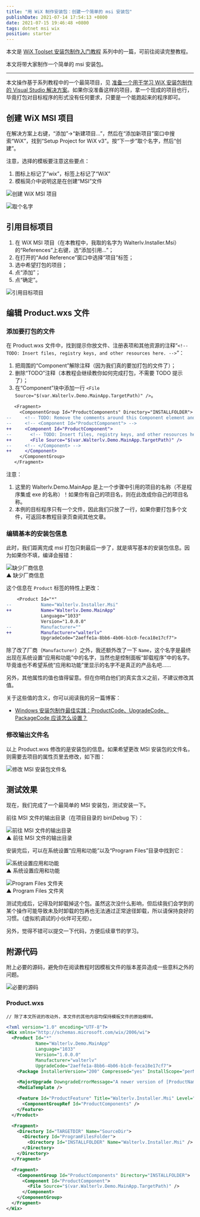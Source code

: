 ```yaml
---
title: "用 WiX 制作安装包：创建一个简单的 msi 安装包"
publishDate: 2021-07-14 17:54:13 +0800
date: 2021-07-15 19:46:48 +0800
tags: dotnet msi wix
position: starter
---
```


本文是 [WiX Toolset 安装包制作入门教程](/post/getting-started-with-wix-toolset) 系列中的一篇，可前往阅读完整教程。

本文将带大家制作一个简单的 msi 安装包。

---

本文操作基于系列教程中的一个最简项目，见 [准备一个用于学习 WiX 安装包制作的 Visual Studio 解决方案](/post/getting-started-with-wix-toolset-create-a-new-learning-vs-solution.md)。如果你没准备这样的项目，拿一个现成的项目也行，毕竟打包对目标程序的形式没有任何要求，只要是一个能跑起来的程序即可。

<div id="toc"></div>

## 创建 WiX MSI 项目

在解决方案上右键，“添加”->“新建项目...”，然后在“添加新项目”窗口中搜索“WiX”，找到“Setup Project for WiX v3”。按“下一步”取个名字，然后“创建”。

注意，选择的模板要注意这些要点：

1. 图标上标记了“wix”，标签上标记了“WiX”
2. 模板简介中说明这是在创建“MSI”文件

![创建 WiX MSI 项目](/static/posts/2021-07-14-15-28-01.png)

![取个名字](/static/posts/2021-07-14-15-34-44.png)

## 引用目标项目

1. 在 WiX MSI 项目（在本教程中，我取的名字为 Walterlv.Installer.Msi）的“References”上右键，选“添加引用...”；
2. 在打开的“Add Reference”窗口中选择“项目”标签；
3. 选中希望打包的项目；
4. 点“添加”；
5. 点“确定”。

![引用目标项目](/static/posts/2021-07-14-15-41-41.png)

## 编辑 Product.wxs 文件

### 添加要打包的文件

在 Product.wxs 文件中，找到提示你放文件、注册表项和其他资源的注释“`<!-- TODO: Insert files, registry keys, and other resources here. -->`”：

1. 把周围的“Component”解除注释（因为我们真的要加打包的文件了）；
2. 删除“TODO”注释（本教程会继续教你如何完成打包，不需要 TODO 提示了）；
3. 在“Component”块中添加一行 `<File Source="$(var.Walterlv.Demo.MainApp.TargetPath)" />`。

```diff
   <Fragment>
     <ComponentGroup Id="ProductComponents" Directory="INSTALLFOLDER">
--     <!-- TODO: Remove the comments around this Component element and the ComponentRef below in order to add resources to this installer. -->
--     <!-- <Component Id="ProductComponent"> -->
++     <Component Id="ProductComponent">
--       <!-- TODO: Insert files, registry keys, and other resources here. -->
++       <File Source="$(var.Walterlv.Demo.MainApp.TargetPath)" />
--     <!-- </Component> -->
++     </Component>
     </ComponentGroup>
   </Fragment>
```

注意：

1. 这里的 Walterlv.Demo.MainApp 是上一个步骤中引用的项目的名称（不是程序集或 exe 的名称）！如果你有自己的项目名，则在此改成你自己的项目名称。
2. 本例的目标程序只有一个文件，因此我们只放了一行，如果你要打包多个文件，可返回本教程目录页查阅其他文章。

### 编辑基本的安装包信息

此时，我们距离完成 msi 打包只剩最后一步了，就是填写基本的安装包信息。因为如果你不填，编译会报错：

![缺少厂商信息](/static/posts/2021-07-14-16-05-32.png)  
▲ 缺少厂商信息

这个信息在 `Product` 标签的特性上更改：

```diff
    <Product Id="*"
--           Name="Walterlv.Installer.Msi"
++           Name="Walterlv.Demo.MainApp"
             Language="1033"
             Version="1.0.0.0"
--           Manufacturer=""
++           Manufacturer="walterlv"
             UpgradeCode="2aeffe1a-8bb6-4b06-b1c0-feca18e17cf7">
```

除了改了厂商（`Manufacturer`）之外，我还额外改了一下 `Name`，这个名字是最终出现在系统设置“应用和功能”中的名字，当然也是控制面板“卸载程序”中的名字。毕竟谁也不希望系统“应用和功能”里显示的名字不是真正的产品名吧……

另外，其他属性的值也值得留意。但在你明白他们的真实含义之前，不建议修改其值。

关于这些值的含义，你可以阅读我的另一篇博客：

- [Windows 安装包制作最佳实践：ProductCode、UpgradeCode、PackageCode 应该怎么设置？](/post/windows-installer-using-wix-best-practice-product-id-and-upgrade-code)

### 修改输出文件名

以上 Product.wxs 修改的是安装包的信息。如果希望更改 MSI 安装包的文件名，则需要去项目的属性页里去修改，如下图：

![修改 MSI 安装包文件名](/static/posts/2021-07-14-16-21-35.png)

## 测试效果

现在，我们完成了一个最简单的 MSI 安装包，测试安装一下。

前往 MSI 文件的输出目录（在项目目录的 bin\Debug 下）：

![前往 MSI 文件的输出目录](/static/posts/2021-07-14-16-24-31.png)  
▲ 前往 MSI 文件的输出目录

安装完后，可以在系统设置“应用和功能”以及“Program Files”目录中找到它：

![系统设置应用和功能](/static/posts/2021-07-14-16-24-10.png)  
▲ 系统设置应用和功能

![Program Files 文件夹](/static/posts/2021-07-14-16-39-38.png)  
▲ Program Files 文件夹

测试完成后，记得及时卸载掉这个包。虽然这次没什么影响，但后续我们会学到的某个操作可能导致未及时卸载的包再也无法通过正常途径卸载，所以请保持良好的习惯。（虚拟机调试的小伙伴可无视）。

另外，觉得不错可以提交一下代码，方便后续章节的学习。

## 附源代码

附上必要的源码，避免你在阅读教程时因模板文件的版本差异造成一些意料之外的问题。

![必要的源码](/static/posts/2021-07-14-17-43-34.png)

### Product.wxs

`// 除了本文所说的改动外，本文件的其他内容均保持模板文件的原始模样。`

```xml
<?xml version="1.0" encoding="UTF-8"?>
<Wix xmlns="http://schemas.microsoft.com/wix/2006/wi">
  <Product Id="*"
           Name="Walterlv.Demo.MainApp"
           Language="1033"
           Version="1.0.0.0"
           Manufacturer="walterlv"
           UpgradeCode="2aeffe1a-8bb6-4b06-b1c0-feca18e17cf7">
    <Package InstallerVersion="200" Compressed="yes" InstallScope="perMachine" />

    <MajorUpgrade DowngradeErrorMessage="A newer version of [ProductName] is already installed." />
    <MediaTemplate />

    <Feature Id="ProductFeature" Title="Walterlv.Installer.Msi" Level="1">
      <ComponentGroupRef Id="ProductComponents" />
    </Feature>
  </Product>

  <Fragment>
    <Directory Id="TARGETDIR" Name="SourceDir">
      <Directory Id="ProgramFilesFolder">
        <Directory Id="INSTALLFOLDER" Name="Walterlv.Installer.Msi" />
      </Directory>
    </Directory>
  </Fragment>

  <Fragment>
    <ComponentGroup Id="ProductComponents" Directory="INSTALLFOLDER">
      <Component Id="ProductComponent">
        <File Source="$(var.Walterlv.Demo.MainApp.TargetPath)" />
      </Component>
    </ComponentGroup>
  </Fragment>
</Wix>
```
